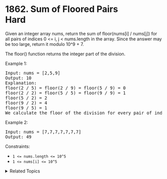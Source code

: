 # 1862. Sum of Floored Pairs<br> Hard

Given an integer array nums, return the sum of floor(nums[i] / nums[j]) for all pairs of indices 0 <= i, j < nums.length in the array. Since the answer may be too large, return it modulo 10^9 + 7.

The floor() function returns the integer part of the division.

Example 1:

<pre>
Input: nums = [2,5,9]
Output: 10
Explanation:
floor(2 / 5) = floor(2 / 9) = floor(5 / 9) = 0
floor(2 / 2) = floor(5 / 5) = floor(9 / 9) = 1
floor(5 / 2) = 2
floor(9 / 2) = 4
floor(9 / 5) = 1
We calculate the floor of the division for every pair of indices in the array then sum them up.
</pre>

Example 2:

<pre>
Input: nums = [7,7,7,7,7,7,7]
Output: 49
</pre>

Constraints:

- `1 <= nums.length <= 10^5`
- `1 <= nums[i] <= 10^5`

<details>

<summary> Related Topics </summary>

-   `Binary Search`
-   `Math`

</details>